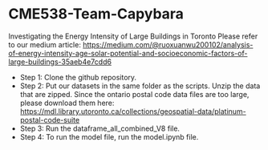 # CME538-Team-Capybara
Investigating the  Energy Intensity of Large Buildings in Toronto
Please refer to our medium article: https://medium.com/@ruoxuanwu200102/analysis-of-energy-intensity-age-solar-potential-and-socioeconomic-factors-of-large-buildings-35aeb4e7cdd6

- Step 1: Clone the github repository.
- Step 2: Put our datasets in the same folder as the scripts. Unzip the data that are zipped. Since the ontario postal code data files are too large, please download them here: https://mdl.library.utoronto.ca/collections/geospatial-data/platinum-postal-code-suite
- Step 3: Run the dataframe_all_combined_V8 file. 
- Step 4: To run the model file, run the model.ipynb file. 
